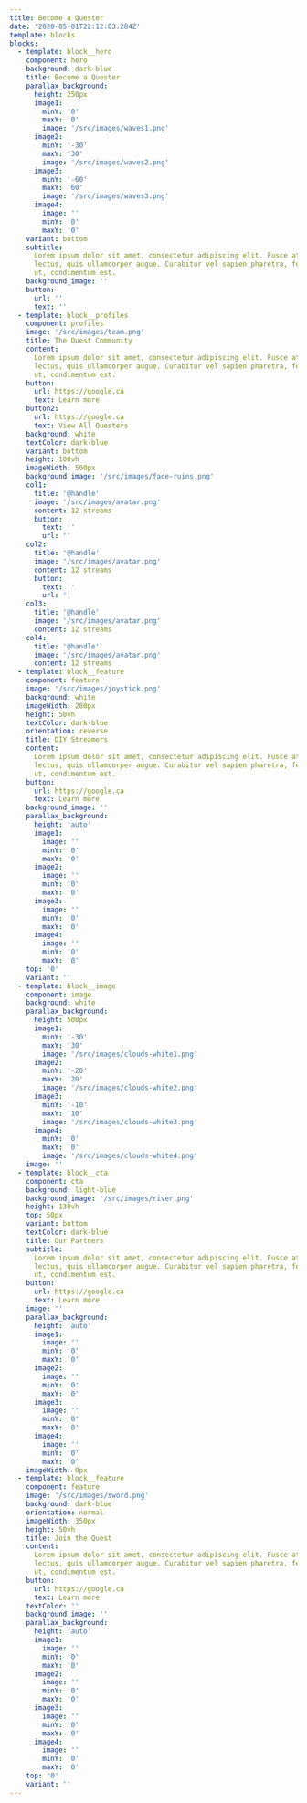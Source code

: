 ```yaml
---
title: Become a Quester
date: '2020-05-01T22:12:03.284Z'
template: blocks
blocks:
  - template: block__hero
    component: hero
    background: dark-blue
    title: Become a Quester
    parallax_background:
      height: 250px
      image1:
        minY: '0'
        maxY: '0'
        image: '/src/images/waves1.png'
      image2:
        minY: '-30'
        maxY: '30'
        image: '/src/images/waves2.png'
      image3:
        minY: '-60'
        maxY: '60'
        image: '/src/images/waves3.png'
      image4:
        image: ''
        minY: '0'
        maxY: '0'
    variant: bottom
    subtitle:
      Lorem ipsum dolor sit amet, consectetur adipiscing elit. Fusce at vehicula
      lectus, quis ullamcorper augue. Curabitur vel sapien pharetra, fermentum elit
      ut, condimentum est.
    background_image: ''
    button:
      url: ''
      text: ''
  - template: block__profiles
    component: profiles
    image: '/src/images/team.png'
    title: The Quest Community
    content:
      Lorem ipsum dolor sit amet, consectetur adipiscing elit. Fusce at vehicula
      lectus, quis ullamcorper augue. Curabitur vel sapien pharetra, fermentum elit
      ut, condimentum est.
    button:
      url: https://google.ca
      text: Learn more
    button2:
      url: https://google.ca
      text: View All Questers
    background: white
    textColor: dark-blue
    variant: bottom
    height: 100vh
    imageWidth: 500px
    background_image: '/src/images/fade-ruins.png'
    col1:
      title: '@handle'
      image: '/src/images/avatar.png'
      content: 12 streams
      button:
        text: ''
        url: ''
    col2:
      title: '@handle'
      image: '/src/images/avatar.png'
      content: 12 streams
      button:
        text: ''
        url: ''
    col3:
      title: '@handle'
      image: '/src/images/avatar.png'
      content: 12 streams
    col4:
      title: '@handle'
      image: '/src/images/avatar.png'
      content: 12 streams
  - template: block__feature
    component: feature
    image: '/src/images/joystick.png'
    background: white
    imageWidth: 280px
    height: 50vh
    textColor: dark-blue
    orientation: reverse
    title: DIY Streamers
    content:
      Lorem ipsum dolor sit amet, consectetur adipiscing elit. Fusce at vehicula
      lectus, quis ullamcorper augue. Curabitur vel sapien pharetra, fermentum elit
      ut, condimentum est.
    button:
      url: https://google.ca
      text: Learn more
    background_image: ''
    parallax_background:
      height: 'auto'
      image1:
        image: ''
        minY: '0'
        maxY: '0'
      image2:
        image: ''
        minY: '0'
        maxY: '0'
      image3:
        image: ''
        minY: '0'
        maxY: '0'
      image4:
        image: ''
        minY: '0'
        maxY: '0'
    top: '0'
    variant: ''
  - template: block__image
    component: image
    background: white
    parallax_background:
      height: 500px
      image1:
        minY: '-30'
        maxY: '30'
        image: '/src/images/clouds-white1.png'
      image2:
        minY: '-20'
        maxY: '20'
        image: '/src/images/clouds-white2.png'
      image3:
        minY: '-10'
        maxY: '10'
        image: '/src/images/clouds-white3.png'
      image4:
        minY: '0'
        maxY: '0'
        image: '/src/images/clouds-white4.png'
    image: ''
  - template: block__cta
    component: cta
    background: light-blue
    background_image: '/src/images/river.png'
    height: 130vh
    top: 50px
    variant: bottom
    textColor: dark-blue
    title: Our Partners
    subtitle:
      Lorem ipsum dolor sit amet, consectetur adipiscing elit. Fusce at vehicula
      lectus, quis ullamcorper augue. Curabitur vel sapien pharetra, fermentum elit
      ut, condimentum est.
    button:
      url: https://google.ca
      text: Learn more
    image: ''
    parallax_background:
      height: 'auto'
      image1:
        image: ''
        minY: '0'
        maxY: '0'
      image2:
        image: ''
        minY: '0'
        maxY: '0'
      image3:
        image: ''
        minY: '0'
        maxY: '0'
      image4:
        image: ''
        minY: '0'
        maxY: '0'
    imageWidth: 0px
  - template: block__feature
    component: feature
    image: '/src/images/sword.png'
    background: dark-blue
    orientation: normal
    imageWidth: 350px
    height: 50vh
    title: Join the Quest
    content:
      Lorem ipsum dolor sit amet, consectetur adipiscing elit. Fusce at vehicula
      lectus, quis ullamcorper augue. Curabitur vel sapien pharetra, fermentum elit
      ut, condimentum est.
    button:
      url: https://google.ca
      text: Learn more
    textColor: ''
    background_image: ''
    parallax_background:
      height: 'auto'
      image1:
        image: ''
        minY: '0'
        maxY: '0'
      image2:
        image: ''
        minY: '0'
        maxY: '0'
      image3:
        image: ''
        minY: '0'
        maxY: '0'
      image4:
        image: ''
        minY: '0'
        maxY: '0'
    top: '0'
    variant: ''
---
```

